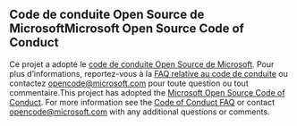 ## <a name="microsoft-open-source-code-of-conduct"></a><span data-ttu-id="1375e-101">Code de conduite Open Source de Microsoft</span><span class="sxs-lookup"><span data-stu-id="1375e-101">Microsoft Open Source Code of Conduct</span></span>
<span data-ttu-id="1375e-p101">Ce projet a adopté le [code de conduite Open Source de Microsoft](https://opensource.microsoft.com/codeofconduct/). Pour plus d’informations, reportez-vous à la [FAQ relative au code de conduite](https://opensource.microsoft.com/codeofconduct/faq/) ou contactez [opencode@microsoft.com](mailto:opencode@microsoft.com) pour toute question ou tout commentaire.</span><span class="sxs-lookup"><span data-stu-id="1375e-p101">This project has adopted the [Microsoft Open Source Code of Conduct](https://opensource.microsoft.com/codeofconduct/). For more information see the [Code of Conduct FAQ](https://opensource.microsoft.com/codeofconduct/faq/) or contact [opencode@microsoft.com](mailto:opencode@microsoft.com) with any additional questions or comments.</span></span>